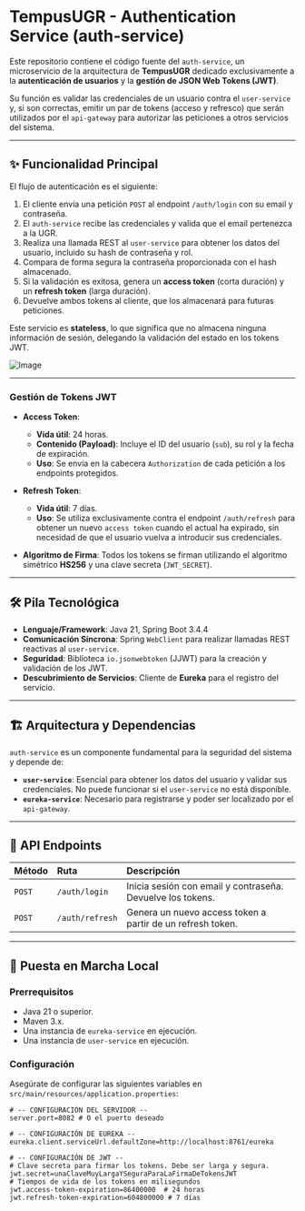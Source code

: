 # TempusUGR - Authentication Service (auth-service)

Este repositorio contiene el código fuente del `auth-service`, un microservicio de la arquitectura de **TempusUGR** dedicado exclusivamente a la **autenticación de usuarios** y la **gestión de JSON Web Tokens (JWT)**.

Su función es validar las credenciales de un usuario contra el `user-service` y, si son correctas, emitir un par de tokens (acceso y refresco) que serán utilizados por el `api-gateway` para autorizar las peticiones a otros servicios del sistema.

---

## ✨ Funcionalidad Principal

El flujo de autenticación es el siguiente:

1.  El cliente envía una petición `POST` al endpoint `/auth/login` con su email y contraseña.
2.  El `auth-service` recibe las credenciales y valida que el email pertenezca a la UGR.
3.  Realiza una llamada REST al `user-service` para obtener los datos del usuario, incluido su hash de contraseña y rol.
4.  Compara de forma segura la contraseña proporcionada con el hash almacenado.
5.  Si la validación es exitosa, genera un **access token** (corta duración) y un **refresh token** (larga duración).
6.  Devuelve ambos tokens al cliente, que los almacenará para futuras peticiones.

Este servicio es **stateless**, lo que significa que no almacena ninguna información de sesión, delegando la validación del estado en los tokens JWT.

![Image](https://github.com/user-attachments/assets/a77b3331-f548-4a48-b9d6-d352b5a50adb)

---

### Gestión de Tokens JWT

* **Access Token**:
    * **Vida útil**: 24 horas.
    * **Contenido (Payload)**: Incluye el ID del usuario (`sub`), su rol y la fecha de expiración.
    * **Uso**: Se envía en la cabecera `Authorization` de cada petición a los endpoints protegidos.

* **Refresh Token**:
    * **Vida útil**: 7 días.
    * **Uso**: Se utiliza exclusivamente contra el endpoint `/auth/refresh` para obtener un nuevo `access token` cuando el actual ha expirado, sin necesidad de que el usuario vuelva a introducir sus credenciales.

* **Algoritmo de Firma**: Todos los tokens se firman utilizando el algoritmo simétrico **HS256** y una clave secreta (`JWT_SECRET`).

---

## 🛠️ Pila Tecnológica

* **Lenguaje/Framework**: Java 21, Spring Boot 3.4.4
* **Comunicación Síncrona**: Spring `WebClient` para realizar llamadas REST reactivas al `user-service`.
* **Seguridad**: Biblioteca `io.jsonwebtoken` (JJWT) para la creación y validación de los JWT.
* **Descubrimiento de Servicios**: Cliente de **Eureka** para el registro del servicio.

---

## 🏗️ Arquitectura y Dependencias

`auth-service` es un componente fundamental para la seguridad del sistema y depende de:

* **`user-service`**: Esencial para obtener los datos del usuario y validar sus credenciales. No puede funcionar si el `user-service` no está disponible.
* **`eureka-service`**: Necesario para registrarse y poder ser localizado por el `api-gateway`.

---

## 🔌 API Endpoints

| Método | Ruta            | Descripción                                                 |
| :----- | :-------------- | :---------------------------------------------------------- |
| `POST` | `/auth/login`   | Inicia sesión con email y contraseña. Devuelve los tokens.  |
| `POST` | `/auth/refresh` | Genera un nuevo access token a partir de un refresh token.  |

---

## 🚀 Puesta en Marcha Local

### **Prerrequisitos**

* Java 21 o superior.
* Maven 3.x.
* Una instancia de `eureka-service` en ejecución.
* Una instancia de `user-service` en ejecución.

### **Configuración**

Asegúrate de configurar las siguientes variables en `src/main/resources/application.properties`:

```properties
# -- CONFIGURACIÓN DEL SERVIDOR --
server.port=8082 # O el puerto deseado

# -- CONFIGURACIÓN DE EUREKA --
eureka.client.serviceUrl.defaultZone=http://localhost:8761/eureka

# -- CONFIGURACIÓN DE JWT --
# Clave secreta para firmar los tokens. Debe ser larga y segura.
jwt.secret=unaClaveMuyLargaYSeguraParaLaFirmaDeTokensJWT
# Tiempos de vida de los tokens en milisegundos
jwt.access-token-expiration=86400000  # 24 horas
jwt.refresh-token-expiration=604800000 # 7 días

